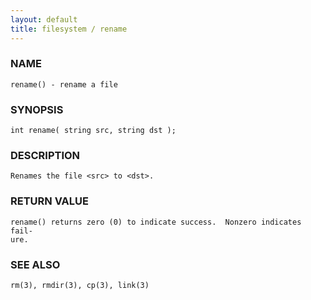 ```yaml
---
layout: default
title: filesystem / rename
---
```






### NAME
    rename() - rename a file


### SYNOPSIS
    int rename( string src, string dst );


### DESCRIPTION
    Renames the file <src> to <dst>.


### RETURN VALUE
    rename() returns zero (0) to indicate success.  Nonzero indicates fail‐
    ure.


### SEE ALSO
    rm(3), rmdir(3), cp(3), link(3)



